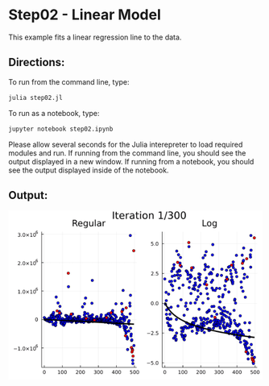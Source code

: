 Step02 - Linear Model
=====================

This example fits a linear regression line to the data.

Directions:
-----------
To run from the command line, type:
```sh
julia step02.jl
```
To run as a notebook, type:
```sh
jupyter notebook step02.ipynb
```

Please allow several seconds for the Julia interepreter to load required modules and run.  If running from the command line, you should see the output displayed in a new window.  If running from a notebook, you should see the output displayed inside of the notebook.

Output:
-------
![step02.gif](images/step02.gif)

